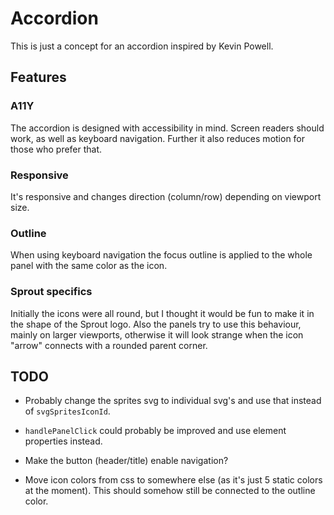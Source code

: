 # Accordion

This is just a concept for an accordion inspired by Kevin Powell.

## Features

### A11Y

The accordion is designed with accessibility in mind. Screen readers should work, as well as keyboard navigation. Further it also reduces motion for those who prefer that.

### Responsive

It's responsive and changes direction (column/row) depending on viewport size.

### Outline

When using keyboard navigation the focus outline is applied to the whole panel with the same color as the icon.

### Sprout specifics

Initially the icons were all round, but I thought it would be fun to make it in the shape of the Sprout logo. Also the panels try to use this behaviour, mainly on larger viewports, otherwise it will look strange when the icon "arrow" connects with a rounded parent corner.

## TODO

- Probably change the sprites svg to individual svg's and use that instead of `svgSpritesIconId`.

- `handlePanelClick` could probably be improved and use element properties instead.

- Make the button (header/title) enable navigation?

- Move icon colors from css to somewhere else (as it's just 5 static colors at the moment). This should somehow still be connected to the outline color.
